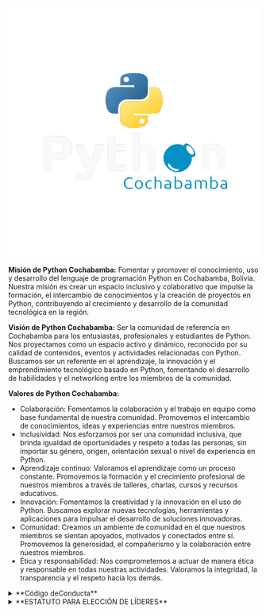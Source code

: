 <picture>
 <source media="(prefers-color-scheme: dark)" srcset="https://github.com/PythonCochabamba/PythonCochabamba/blob/main/python-cbba.png">
 <source media="(prefers-color-scheme: light)" srcset="https://github.com/PythonCochabamba/PythonCochabamba/blob/main/python-cbba.png">
 <img alt="Python Cochabamba" src="https://github.com/PythonCochabamba/PythonCochabamba/blob/main/python-cbba.png">
</picture>

**Misión de Python Cochabamba:**
Fomentar y promover el conocimiento, uso y desarrollo del lenguaje de programación Python en Cochabamba, Bolivia. Nuestra misión es crear un espacio inclusivo y colaborativo que impulse la formación, el intercambio de conocimientos y la creación de proyectos en Python, contribuyendo al crecimiento y desarrollo de la comunidad tecnológica en la región.

**Visión de Python Cochabamba:**
Ser la comunidad de referencia en Cochabamba para los entusiastas, profesionales y estudiantes de Python. Nos proyectamos como un espacio activo y dinámico, reconocido por su calidad de contenidos, eventos y actividades relacionadas con Python. Buscamos ser un referente en el aprendizaje, la innovación y el emprendimiento tecnológico basado en Python, fomentando el desarrollo de habilidades y el networking entre los miembros de la comunidad.

**Valores de Python Cochabamba:**
- Colaboración: Fomentamos la colaboración y el trabajo en equipo como base fundamental de nuestra comunidad. Promovemos el intercambio de conocimientos, ideas y experiencias entre nuestros miembros.
- Inclusividad: Nos esforzamos por ser una comunidad inclusiva, que brinda igualdad de oportunidades y respeto a todas las personas, sin importar su género, origen, orientación sexual o nivel de experiencia en Python.
- Aprendizaje continuo: Valoramos el aprendizaje como un proceso constante. Promovemos la formación y el crecimiento profesional de nuestros miembros a través de talleres, charlas, cursos y recursos educativos.
- Innovación: Fomentamos la creatividad y la innovación en el uso de Python. Buscamos explorar nuevas tecnologías, herramientas y aplicaciones para impulsar el desarrollo de soluciones innovadoras.
- Comunidad: Creamos un ambiente de comunidad en el que nuestros miembros se sientan apoyados, motivados y conectados entre sí. Promovemos la generosidad, el compañerismo y la colaboración entre nuestros miembros.
- Ética y responsabilidad: Nos comprometemos a actuar de manera ética y responsable en todas nuestras actividades. Valoramos la integridad, la transparencia y el respeto hacia los demás.


<details><summary>**Código deConducta**</summary>
<p>

El código de conducta de la comunidad Python Cochabamba está basado en los estatutos de la Python Software Foundation, que establece un conjunto de normas y principios que deben ser seguidos por todos los miembros de la comunidad para garantizar un ambiente seguro, inclusivo y respetuoso para todos. La comunidad Python Cochabamba se compromete a seguir estos estándares y tomar medidas en caso de que se presenten conductas inapropiadas.

**Código de conducta**

La comunidad Python Cochabamba se rige por el siguiente código de conducta:

- Todos los miembros de la comunidad deben ser tratados con respeto y dignidad, independientemente de su género, orientación sexual, raza, etnia, religión, discapacidad, edad u otras características personales.
- La discriminación, el acoso y cualquier otra forma de violencia o abuso no serán tolerados en ningún momento ni lugar relacionado con la comunidad Python Cochabamba.
- La comunidad Python Cochabamba se esfuerza por crear un ambiente inclusivo y acogedor para todas las personas, independientemente de su nivel de habilidad, experiencia o conocimientos técnicos.
- La comunicación y la interacción entre los miembros de la comunidad deben ser respetuosas, profesionales y colaborativas.
- La comunidad Python Cochabamba se compromete a trabajar juntos para resolver cualquier problema o conflicto que surja dentro de la comunidad, de manera justa y transparente.

**Conductas inapropiadas**

Cualquier comportamiento que viole el código de conducta de la comunidad Python Cochabamba se considera inapropiado. Esto incluye, pero no se limita a:

- Discriminación o acoso verbal o físico hacia cualquier miembro de la comunidad.
- La intimidación, el acoso, la amenaza o la violencia contra cualquier miembro de la comunidad.
- El uso de lenguaje ofensivo, insultante, sexista, racista u otro tipo de lenguaje que pueda ser perjudicial u ofensivo para otros miembros de la comunidad.
- La divulgación no autorizada de información personal o confidencial de cualquier miembro de la comunidad.
- El uso inapropiado de imágenes, videos o grabaciones de audio que puedan ser perjudiciales o ofensivos para cualquier miembro de la comunidad.
- Cualquier otra conducta que sea considerada inapropiada por la comunidad Python Cochabamba.

**Estándares en caso de conductas inapropiadas**

La comunidad Python Cochabamba está comprometida a tomar medidas rápidas y justas en caso de que se produzcan conductas inapropiadas. Cualquier individuo que experimente o presencie conductas inapropiadas debe informar de inmediato a un organizador del evento o a un miembro del equipo de liderazgo de la comunidad Python Cochabamba.

El equipo de liderazgo de la comunidad Python Cochabamba investigará cualquier informe de conducta inapropiada de manera justa y confidencial.

Todos los informes de conductas inapropiadas serán tratados con confidencialidad y se tomarán medidas apropiadas para investigar y abordar la situación.

La comunidad Python Cochabamba se reserva el derecho de tomar medidas disciplinarias, incluyendo la expulsión de la comunidad o la prohibición de asistir a futuros eventos, contra cualquier individuo que se determine que ha violado este Código de Conducta.

En última instancia, la comunidad Python Cochabamba tiene como objetivo crear un ambiente seguro y acogedor para todos los miembros, donde se fomente el respeto, la colaboración y la diversidad de ideas. Esperamos que todos los miembros de la comunidad se adhieran a este Código de Conducta y contribuyan a mantener un ambiente positivo y productivo para todos.

**Sobre la imagen de la comunidad**

La imagen de la comunidad Python Cochabamba debe ser usada de manera respetuosa y con permiso previo del equipo de liderazgo. Cualquier uso no autorizado de la imagen de la comunidad será considerado una violación del código de conducta y será tratado como tal. Se permitirá el uso de la imagen de la comunidad para promover eventos relacionados con la comunidad y proyectos de código abierto que estén alineados con los objetivos y valores de la misma.

En caso de que un miembro de la comunidad sea informado sobre el uso inapropiado de la imagen de la comunidad, es su responsabilidad informar al equipo de liderazgo. Cualquier uso inapropiado de la imagen de la comunidad será abordado por el equipo de liderazgo y se tomarán medidas adecuadas para proteger la integridad de la imagen de la comunidad.

Todos los derechos de propiedad intelectual relacionados con la imagen de la comunidad Python Cochabamba, incluyendo, pero no limitado a logos, marcas y diseños, son propiedad exclusiva de la comunidad y están protegidos por la ley. Cualquier uso no autorizado de la propiedad intelectual de la comunidad será tratado como una violación del código de conducta y será abordado por el equipo de liderazgo.

**Uso indebido de la imagen**

1. No utilizar la imagen de la comunidad Python Cochabamba con fines comerciales sin la autorización expresa de la comunidad.
2. No manipular la imagen de la comunidad para crear contenido engañoso o fraudulento.
3. No utilizar la imagen de la comunidad para promover actividades ilegales o inmorales.
4. No utilizar la imagen de la comunidad para difamar o acosar a otros miembros o personas.
5. No utilizar la imagen de la comunidad en contenidos discriminatorios, racistas, sexistas o que promuevan cualquier forma de discriminación.
6. No utilizar la imagen de la comunidad en publicaciones que promuevan la violencia o inciten al odio.
7. No utilizar la imagen de la comunidad en publicaciones que violen los derechos de autor o propiedad intelectual de terceros.
8. No utilizar la imagen de la comunidad para promocionar productos o servicios que no estén relacionados con la comunidad o que puedan dañar la reputación de la misma.
9. No utilizar la imagen de la comunidad para crear perfiles falsos o engañosos en redes sociales u otras plataformas.
10. No utilizar la imagen de la comunidad de forma que pueda confundir a terceros o dar la impresión de que se representa a la comunidad sin autorización.

</p>
</details>


<details><summary>**ESTATUTO PARA ELECCIÓN DE LÍDERES**</summary>
<p>

**ESTATUTO PARA ELECCIÓN DE LÍDERES DE LA COMUNIDAD PYTHON COCHABAMBA**

Artículo 1: Elección de Líderes

La comunidad Python Cochabamba elegirá a tres líderes para dirigir la comunidad. La elección se llevará a cabo cada dos años y será responsabilidad de los miembros activos de la comunidad votar por los líderes.

Artículo 2: Requisitos para ser líder

Para ser líder de la comunidad Python Cochabamba, los candidatos deberán ser miembros activos de la comunidad con un mínimo de un año de antigüedad continua y tener un historial de contribuciones significativas a la comunidad. También deberán estar dispuestos a dedicar tiempo y esfuerzo para llevar a cabo las actividades y objetivos de la comunidad.

Artículo 3: Proceso de Elección

El proceso de elección de líderes de la comunidad Python Cochabamba se llevará a cabo de la siguiente manera:

- Se abrirá un período de nominaciones (1 semana) para los candidatos. Cualquier miembro activo de la comunidad puede nominar a otro miembro activo o a sí mismo.
- Una vez que se han cerrado las nominaciones, los candidatos deberán presentar una propuesta de trabajo actualizada y detallada para su próximo periodo de liderazgo, estas propuestas deberán ser presentadas máximo tres días antes del inicio del periodo de votación.
- Una semana despues que se han cerrado las nominaciones, se abrirá un período de votación. La votaciónserá pública y todos los miembros activos de la comunidad tendrán derecho a votar por 3 candidatos distintos.
- Los tres candidatos con la mayoría de votos serán elegidos como líderes de la comunidad Python Cochabamba.
- En caso de que uno de los líderes no pueda ejercer su función, se procederá a una nueva elección para reemplazar el cargo vacante en un máximo de 2 semanas.

Artículo 4: Funciones de los líderes

Los líderes de la comunidad Python Cochabamba tendrán las siguientes funciones:

- Representar a la comunidad en eventos y actividades públicas.
- Coordinar y planificar las actividades de la comunidad.
- Tomar decisiones importantes en nombre de la comunidad.
- Fomentar y apoyar la participación activa de los miembros en la comunidad.
- Mantener una comunicación fluida con los miembros de la comunidad.

Artículo 5: Cese de Funciones de los Líderes

Los líderes de la comunidad Python Cochabamba cesarán en sus funciones en los siguientes casos:

- Renuncia voluntaria.
- Incumplimiento de sus funciones.
- Por decisión de la mayoría de los miembros activos de la comunidad.

Artículo 6: Modificación del Estatuto

Este estatuto puede ser modificado por decisión de la mayoría de los miembros activos de la comunidad en una asamblea convocada para tal fin.

Artículo 7: Consideraciones para reelección de líderes de la comunidad Python Cochabamba:

1. Cada miembro de la comunidad puede ser reelegido como líder solo una vez de forma consecutiva.
2. Si un miembro ha cumplido dos períodos consecutivos como líder y desea postularse nuevamente para la elección, deberá esperar por lo menos un periodo antes de ser considerado elegible nuevamente.
3. La decisión final sobre la elegibilidad para la reelección será tomada por la comunidad durante el proceso de elección.
4. El proceso de reelección será realizado con los mismos estándares y requisitos que el proceso de elección inicial.
5. En caso de que un líder no pueda cumplir con sus funciones por razones personales o de otra índole, la comunidad deberá elegir a un nuevo líder para ocupar el cargo vacante lo antes posible. El nuevo líder será elegido de acuerdo con los mismos estándares y requisitos que el proceso de elección inicial.
6. La decisión de reelegir a un miembro deberá ser tomada por la comunidad mediante una votación justa y transparente.
7. Si el miembro que busca la reelección no es elegido, deberá ceder su puesto a otro miembro de la comunidad y colaborar en el proceso de transición de liderazgo de manera respetuosa y constructiva.

**Sobre los miembros y postulantes.**

Las normativas para poder postular y ser miembros de la comunidad Python Cochabamba son las siguientes:

1. Cualquier persona interesada en unirse a la comunidad puede solicitar su membresía a través de los canales establecidos por la comunidad.
2. Para poder ser miembro de la comunidad, es necesario compartir los valores y objetivos de la comunidad.
3. La comunidad evaluará las solicitudes de membresía y se reserva el derecho de aceptar o rechazar cualquier solicitud sin necesidad de proporcionar una explicación.
4. Para mantener la membresía en la comunidad, es necesario participar activamente en las actividades y proyectos de la comunidad, así como mantener un comportamiento adecuado y respetuoso hacia los demás miembros.
5. La comunidad se reserva el derecho de suspender o expulsar a cualquier miembro que viole las normas de comportamiento establecidas en el código de conducta.
6. La comunidad fomenta la diversidad e inclusión y no discrimina a ningún miembro por motivos de género, orientación sexual, raza, religión, edad, discapacidad u otros aspectos similares.
7. La comunidad promueve el aprendizaje colaborativo y el intercambio de conocimientos entre sus miembros, fomentando un ambiente de respeto y apoyo mutuo.
8. Los miembros de la comunidad pueden postularse para formar parte del comité de liderazgo, siempre y cuando cumplan con los requisitos establecidos en el estatuto para elección de líderes.
9. Los miembros que deseen postularse para formar parte del comité de liderazgo deben hacerlo dentro del plazo establecido por la comunidad y presentar su candidatura a través de los canales establecidos.
10. Los miembros que cumplan con los requisitos y sean seleccionados para formar parte del comité de liderazgo deberán comprometerse a cumplir con las responsabilidades y obligaciones establecidas en el estatuto, así como a trabajar en beneficio de la comunidad y sus miembros.

Como la comunidad Python Cochabamba no requiere conocimientos previos sobre programación en Python, los filtros de evaluación para postulantes se centrarán en otras habilidades y cualidades que puedan contribuir al desarrollo y crecimiento de la comunidad. Algunos posibles filtros de evaluación podrían incluir:

- Interés en la tecnología y la programación: Los postulantes deben demostrar un interés genuino en la tecnología y la programación, ya sea a través de su formación académica o de su tiempo libre. Esto se puede evaluar mediante preguntas sobre los proyectos personales o profesionales que hayan emprendido.
- Comunicación efectiva: La capacidad de comunicarse de manera efectiva es fundamental para ser un miembro activo y valioso de la comunidad. Los postulantes pueden ser evaluados a través de su capacidad para articular sus ideas y dar feedback de manera clara y concisa.
- Colaboración y trabajo en equipo: La comunidad Python Cochabamba valora la colaboración y el trabajo en equipo. Los postulantes pueden ser evaluados a través de su capacidad para trabajar en equipo, ser respetuosos con los demás miembros de la comunidad y estar dispuestos a ayudar y colaborar en proyectos conjuntos.
- Compromiso y responsabilidad: Los miembros de la comunidad deben estar comprometidos con el crecimiento y desarrollo de la comunidad y ser responsables con sus compromisos. Los postulantes pueden ser evaluados a través de su historial de compromisos y responsabilidades en otros proyectos o actividades.
- Creatividad e innovación: La comunidad Python Cochabamba valora la creatividad y la innovación en la resolución de problemas. Los postulantes pueden ser evaluados a través de su capacidad para pensar fuera de la caja y proponer soluciones innovadoras a los desafíos que enfrenta la comunidad.

**Sobre los líderes:**

Responsabilidades de los líderes de la comunidad:

- Promover la difusión del conocimiento y la participación en la comunidad.
- Mantener actualizada la información relevante de la comunidad.
- Coordinar la organización de eventos y actividades.
- Gestionar los recursos de la comunidad de manera responsable.
- Resolver conflictos internos de la comunidad.

Limitaciones de los líderes de la comunidad:

- No tomar decisiones que afecten a la comunidad sin la aprobación de la mayoría de sus miembros.
- No utilizar los recursos de la comunidad para beneficio propio.
- No promover la discriminación o el acoso a ningún miembro de la comunidad.

Sanciones para los líderes de la comunidad:

- En caso de incumplimiento de sus responsabilidades o limitaciones, podrán ser destituidos de su cargo por decisión de la mayoría de los miembros de la comunidad.
- En caso de conductas graves, como la promoción de la discriminación o el acoso, podrán ser expulsados de la comunidad de forma inmediata.

</p>
</details>

